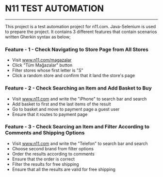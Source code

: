 # N11 TEST AUTOMATION

---
This project is a test automation project for n11.com. Java-Selenium is used to prepare the project. It contains 3 different features that contain scenarios written Gherkin syntax as below; 

### Feature - 1 - Check Navigating to Store Page from All Stores

* Visit www.n11.com/magazalar
* Click "Tüm Mağazalar" button
* Filter stores whose first letter is "S"
* Click a random store and confirm that it land the store's page

### Feature - 2 - Check Searching an Item and Add Basket to Buy
* Visit www.n11.com and write the "iPhone" to search bar and search
* Add basket to first and the last items of the result
* Go to basket and move to payment page a guest user
* Ensure that it routes to payment page

### Feature - 3 - Check Searcing an Item and Filter According to Comments and Shipping Options
* Visit www.n11.com and write the "Telefon" to search bar and search
* Choose second brand from filter options
* Order the results according to comments
* Ensure that the order is correct
* Filter the results for free shipping
* Ensure that all the results are valid for free shipping

